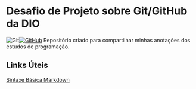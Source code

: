 # Desafio de Projeto sobre Git/GitHub da DIO 
![Git](https://img.shields.io/badge/GIT-E44C30?style=for-the-badge&logo=git&logoColor=white)[![GitHub](https://img.shields.io/badge/GitHub-100000?style=for-the-badge&logo=github&logoColor=white)](https://github.com/eugabby) 
Repositório criado para compartilhar minhas anotações dos estudos de programação.

## Links Úteis
[Sintaxe Básica Markdown](https://www.markdownguide.org/basic-syntax/)
